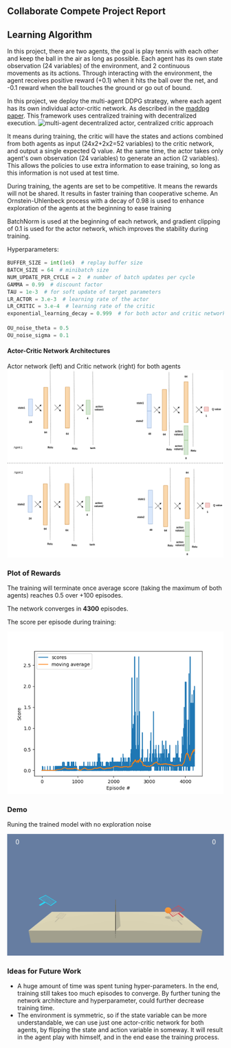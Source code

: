 ## Collaborate Compete Project Report

## Learning Algorithm

In this project, there are two agents, the goal is play tennis with each other and keep the ball in the air as long as
possible. Each agent has its own state observation (24 variables) of the environment, and 2 continuous movements as its
actions. Through interacting with the environment, the agent receives positive reward (+0.1) when it hits the ball over
the net, and -0.1 reward when the ball touches the ground or go out of bound.

In this project, we deploy the multi-agent DDPG strategy, where each agent has its own individual actor-critic network.
As described in
the [maddpg paper](https://proceedings.neurips.cc/paper/2017/file/68a9750337a418a86fe06c1991a1d64c-Paper.pdf). This
framework uses centralized training with decentralized execution.
![multi-agent decentralized actor, centralized critic approach](https://production-media.paperswithcode.com/methods/Screen_Shot_2020-06-04_at_10.11.20_PM.png)

It means during training, the critic will have the states and actions combined from both agents as input (24x2+2x2=52
variables) to the critic network, and output a single expected Q value. At the same time, the actor takes only agent's
own observation (24 variables) to generate an action (2 variables). This allows the policies to use extra information to
ease training, so long as this information is not used at test time.

During training, the agents are set to be competitive. It means the rewards will not be shared. It results in faster
training than cooperative scheme. An Ornstein-Uhlenbeck process with a decay of 0.98 is used to enhance exploration of
the agents at the beginning to ease training

BatchNorm is used at the beginning of each network, and gradient clipping of 0.1 is used for the actor network, which
improves the stability during training.

Hyperparameters:

```python
BUFFER_SIZE = int(1e6)  # replay buffer size
BATCH_SIZE = 64  # minibatch size
NUM_UPDATE_PER_CYCLE = 2  # number of batch updates per cycle
GAMMA = 0.99  # discount factor
TAU = 1e-3  # for soft update of target parameters
LR_ACTOR = 3.e-3  # learning rate of the actor
LR_CRITIC = 3.e-4  # learning rate of the critic
exponential_learning_decay = 0.999  # for both actor and critic networks

OU_noise_theta = 0.5
OU_noise_sigma = 0.1
```

#### Actor-Critic Network Architectures

Actor network (left) and Critic network (right) for both agents
![network architecture](network_diagrams/network_arch.png)

### Plot of Rewards

The training will terminate once average score (taking the maximum of both agents) reaches 0.5 over +100 episodes.

The network converges in **4300** episodes.

The score per episode during training:

![](maddpg_score.png)

### Demo

Runing the trained model with no exploration noise

![](demo.gif)

### Ideas for Future Work

- A huge amount of time was spent tuning hyper-parameters. In the end, training still takes too much episodes to
  converge. By further tuning the network architecture and hyperparameter, could further decrease training time.
- The environment is symmetric, so if the state variable can be more understandable, we can use just one actor-critic
  network for both agents, by flipping the state and action variable in someway. It will result in the agent play with
  himself, and in the end ease the training process.
